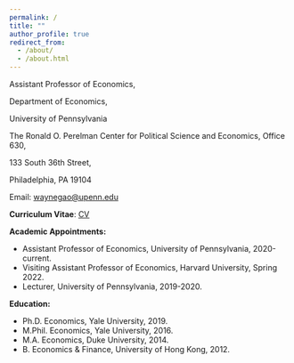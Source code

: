 ```yaml
---
permalink: /
title: ""
author_profile: true
redirect_from: 
  - /about/
  - /about.html
---
```


Assistant Professor of Economics,

Department of Economics,

University of Pennsylvania



The Ronald O. Perelman Center for Political Science and Economics, Office 630, 

133 South 36th Street, 

Philadelphia, PA 19104

Email: [waynegao@upenn.edu](mailto:waynegao@upenn.edu)

**Curriculum Vitae**: [CV](files/GaoWayne_CV250210.pdf)

**Academic Appointments:**
* Assistant Professor of Economics, University of Pennsylvania, 2020-current.
* Visiting Assistant Professor of Economics, Harvard University, Spring 2022.
* Lecturer, University of Pennsylvania, 2019-2020.

**Education:**
* Ph.D. Economics, Yale University, 2019.​
* M.Phil. Economics, Yale University, 2016.
* M.A. Economics, Duke University, 2014.
* B. Economics & Finance, University of Hong Kong, 2012.
